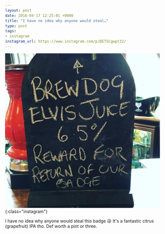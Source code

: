 ```yaml
---
layout: post
date: 2016-04-17 12:25:01 +0000
title: "I have no idea why anyone would steal…"
type: post
tags:
- instagram
instagram_url: https://www.instagram.com/p/BETSCgwpt32/
---
```


![Instagram - BETSCgwpt32](/assets/BETSCgwpt32.jpg){:class="instagram"}

I have no idea why anyone would steal this badge 😜 It's a fantastic citrus (grapefruit) IPA tho. Def worth a pint or three.
